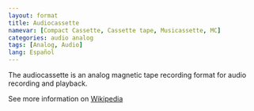 ```yaml
---
layout: format
title: Audiocassette
namevar: [Compact Cassette, Cassette tape, Musicassette, MC]
categories: audio analog
tags: [Analog, Audio]
lang: Español
---
```


The audiocassette is an analog magnetic tape recording format for audio recording and playback.

See more information on [Wikipedia](https://en.wikipedia.org/wiki/Cassette_tape)

